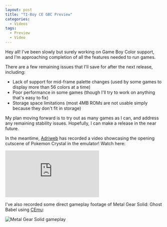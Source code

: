 ```yaml
---
layout: post
title: "TI-Boy CE GBC Preview"
categories:
  - Videos
tags:
  - Preview
  - Video
---
```


Hey all! I've been slowly but surely working on Game Boy Color support, and I'm approaching completion of all the features needed to run games.

There are a few remaining issues that I'll save for after the next release, including:

-   Lack of support for mid-frame palette changes (used by some games to display more than 56 colors at a time)
-   Poor performance in some games (though I'll try to work on anything that's easy to fix)
-   Storage space limitations (most 4MB ROMs are not usable simply because they don't fit in storage)

My plan moving forward is to try out as many games as I can, and address any remaining stability issues. Hopefully, I can make a release in the near future.

In the meantime, [Adriweb](https://github.com/adriweb) has recorded a video showcasing the opening cutscene of Pokemon Crystal in the emulator! Watch here:

<div class="video-container">
  <iframe class="video" src="https://www.youtube-nocookie.com/embed/AXLLm5DT8sk" frameborder="0" allowfullscreen></iframe>
</div>

I've also recorded some direct gameplay footage of Metal Gear Solid: Ghost Babel using [CEmu](https://ce-programming.github.io/CEmu/):

<img alt="Metal Gear Solid gameplay" src="https://i.imgur.com/jRxJAi4.gif"/>
